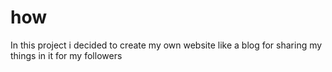 # how
In this project i decided to create my own website like a blog for sharing my things in it for my followers 
